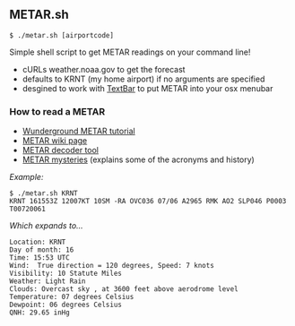 ## METAR.sh

`$ ./metar.sh [airportcode]`

Simple shell script to get METAR readings on your command line!

- cURLs weather.noaa.gov to get the forecast
- defaults to KRNT (my home airport) if no arguments are specified
- desgined to work with [TextBar](http://www.richsomerfield.com/apps/) to put METAR into your osx menubar

### How to read a METAR

- [Wunderground METAR tutorial](http://www.wunderground.com/metarFAQ.asp?MR=1)
- [METAR wiki page](https://en.wikipedia.org/wiki/METAR)
- [METAR decoder tool](http://heras-gilsanz.com/manuel/METAR-Decoder.html)
- [METAR mysteries](http://www.cfidarren.com/r-metarmystery.htm) (explains some of the acronyms and history)

*Example:*
```
$ ./metar.sh KRNT
KRNT 161553Z 12007KT 10SM -RA OVC036 07/06 A2965 RMK AO2 SLP046 P0003 T00720061
```

*Which expands to...*
```
Location: KRNT
Day of month: 16
Time: 15:53 UTC
Wind:  True direction = 120 degrees, Speed: 7 knots
Visibility: 10 Statute Miles
Weather: Light Rain 
Clouds: Overcast sky , at 3600 feet above aerodrome level
Temperature: 07 degrees Celsius
Dewpoint: 06 degrees Celsius
QNH: 29.65 inHg
```
